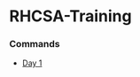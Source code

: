 # RHCSA-Training
### Commands
- [Day 1](https://github.com/d4rkr0n1n/RHCSA-Training/blob/main/Day_1.md)
